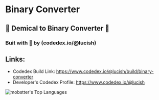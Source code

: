# Binary Converter
## 💙 Demical to Binary Converter 💛
### Buit with 💖 by (codedex.io/@lucish)

## Links:
- Codedex Build Link: https://www.codedex.io/@lucish/build/binary-converter
- Developer's Codedex Profile: https://www.codedex.io/@lucish

![mobstter's Top Languages](https://github-readme-stats.vercel.app/api/top-langs/?username=mobstter&theme=vue-dark&show_icons=true&hide_border=false&layout=compact)

